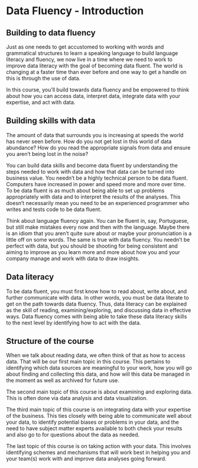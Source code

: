# Data Fluency - Introduction

## Building to data fluency

Just as one needs to get accustomed to working with words and grammatical structures to learn a speaking language to build language literacy and fluency, we now live in a time where we need to work to improve data literacy with the goal of becoming data fluent. The world is changing at a faster time than ever before and one way to get a handle on this is through the use of data.

In this course, you’ll build towards data fluency and be empowered to think about how you can access data, interpret data, integrate data with your expertise, and act with data.


## Building skills with data

The amount of data that surrounds you is increasing at speeds the world has never seen before. How do you not get lost in this world of data abundance? How do you read the appropriate signals from data and ensure you aren’t being lost in the noise?

You can build data skills and become data fluent by understanding the steps needed to work with data and how that data can be turned into business value. You needn’t be a highly technical person to be data fluent. Computers have increased in power and speed more and more over time. To be data fluent is as much about being able to set up problems appropriately with data and to interpret the results of the analyses. This doesn’t necessarily mean you need to be an experienced programmer who writes and tests code to be data fluent.

Think about language fluency again. You can be fluent in, say, Portuguese, but still make mistakes every now and then with the language. Maybe there is an idiom that you aren’t quite sure about or maybe your pronunciation is a little off on some words. The same is true with data fluency. You needn’t be perfect with data, but you should be shooting for being consistent and aiming to improve as you learn more and more about how you and your company manage and work with data to draw insights.

## Data literacy

To be data fluent, you must first know how to read about, write about, and further communicate with data. In other words, you must be data literate to get on the path towards data fluency. Thus, data literacy can be explained as the skill of reading, examining/exploring, and discussing data in effective ways. Data fluency comes with being able to take these data literacy skills to the next level by identifying how to act with the data.

## Structure of the course

When we talk about reading data, we often think of that as how to access data. That will be our first main topic in this course. This pertains to identifying which data sources are meaningful to your work, how you will go about finding and collecting this data, and how will this data be managed in the moment as well as archived for future use.

The second main topic of this course is about examining and exploring data. This is often done via data analysis and data visualization.

The third main topic of this course is on integrating data with your expertise of the business. This ties closely with being able to communicate well about your data, to identify potential biases or problems in your data, and the need to have subject matter experts available to both check your results and also go to for questions about the data as needed.

The last topic of this course is on taking action with your data. This involves identifying schemes and mechanisms that will work best in helping you and your team(s) work with and improve data analyses going forward.

